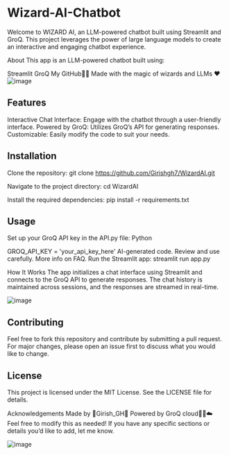 # Wizard-AI-Chatbot
Welcome to WIZARD AI, an LLM-powered chatbot built using Streamlit and GroQ. This project leverages the power of large language models to create an interactive and engaging chatbot experience.

About
This app is an LLM-powered chatbot built using:

Streamlit
GroQ
My GitHub👨‍💻
Made with the magic of wizards and LLMs ❤️
![image](https://github.com/user-attachments/assets/a0b2a96c-6ec2-4764-ab43-9a2efec8bb7a)
## Features
Interactive Chat Interface: Engage with the chatbot through a user-friendly interface.
Powered by GroQ: Utilizes GroQ’s API for generating responses.
Customizable: Easily modify the code to suit your needs.

## Installation
Clone the repository:
git clone https://github.com/Girishgh7/WizardAI.git

Navigate to the project directory:
cd WizardAI

Install the required dependencies:
pip install -r requirements.txt

## Usage
Set up your GroQ API key in the API.py file:
Python

GROQ_API_KEY = 'your_api_key_here'
AI-generated code. Review and use carefully. More info on FAQ.
Run the Streamlit app:
streamlit run app.py

How It Works
The app initializes a chat interface using Streamlit and connects to the GroQ API to generate responses. The chat history is maintained across sessions, and the responses are streamed in real-time.

![image](https://github.com/user-attachments/assets/25e65d4d-467f-4a9e-bf39-65818b4dc580)


## Contributing
Feel free to fork this repository and contribute by submitting a pull request. For major changes, please open an issue first to discuss what you would like to change.

## License
This project is licensed under the MIT License. See the LICENSE file for details.

Acknowledgements
Made by 🐒Girish_GH🤖
Powered by GroQ cloud👨‍💻☁️
Feel free to modify this as needed! If you have any specific sections or details you’d like to add, let me know.


![image](https://github.com/user-attachments/assets/8eae4398-de78-4e61-8051-11161f0c01c4)

